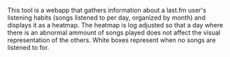 This tool is a webapp that gathers information about a last.fm user's listening habits (songs listened to per day, organized by month) and displays it as a heatmap. 
The heatmap is log adjusted so that a day where there is an abnormal ammount of songs played does not affect the visual representation of the others. 
White boxes represent when no songs are listened to for.
